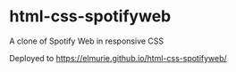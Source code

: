 # html-css-spotifyweb

A clone of Spotify Web in responsive CSS 

Deployed to https://elmurie.github.io/html-css-spotifyweb/

